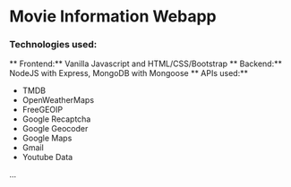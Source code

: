# Movie Information Webapp

### Technologies used:
** Frontend:** Vanilla Javascript and HTML/CSS/Bootstrap
** Backend:** NodeJS with Express, MongoDB with Mongoose
** APIs used:** 
- TMDB
- OpenWeatherMaps
- FreeGEOIP
- Google Recaptcha
- Google Geocoder
- Google Maps
- Gmail
- Youtube Data

...